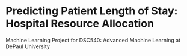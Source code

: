 # Predicting Patient Length of Stay: Hospital Resource Allocation
Machine Learning Project for DSC540: Advanced Machine Learning at DePaul University
